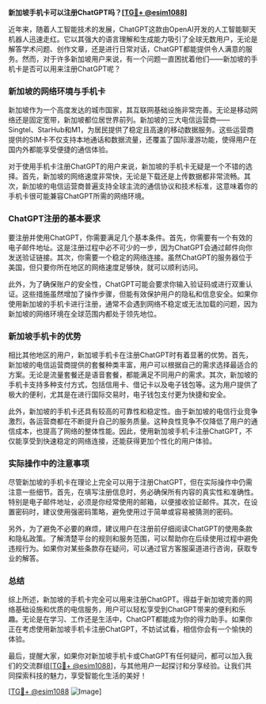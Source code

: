 **新加坡手机卡可以注册ChatGPT吗？[[TG💪+ @esim1088](https://t.me/s/esim1088)]**

近年来，随着人工智能技术的发展，ChatGPT这款由OpenAI开发的人工智能聊天机器人迅速走红。它以其强大的语言理解和生成能力吸引了全球无数用户，无论是解答学术问题、创作文章，还是进行日常对话，ChatGPT都能提供令人满意的服务。然而，对于许多新加坡用户来说，有一个问题一直困扰着他们——新加坡的手机卡是否可以用来注册ChatGPT呢？

### 新加坡的网络环境与手机卡

新加坡作为一个高度发达的城市国家，其互联网基础设施非常完善。无论是移动网络还是固定宽带，新加坡都位居世界前列。新加坡的三大电信运营商——Singtel、StarHub和M1，为居民提供了稳定且高速的移动数据服务。这些运营商提供的SIM卡不仅支持本地通话和数据流量，还覆盖了国际漫游功能，使得用户在国内外都能享受便捷的通信体验。

对于使用手机卡注册ChatGPT的用户来说，新加坡的手机卡无疑是一个不错的选择。首先，新加坡的网络速度非常快，无论是下载还是上传数据都非常流畅。其次，新加坡的电信运营商普遍支持全球主流的通信协议和技术标准，这意味着你的手机卡很可能兼容ChatGPT所需的网络环境。

### ChatGPT注册的基本要求

要注册并使用ChatGPT，你需要满足几个基本条件。首先，你需要有一个有效的电子邮件地址。这是注册过程中必不可少的一步，因为ChatGPT会通过邮件向你发送验证链接。其次，你需要一个稳定的网络连接。虽然ChatGPT的服务器位于美国，但只要你所在地区的网络速度足够快，就可以顺利访问。

此外，为了确保账户的安全性，ChatGPT可能会要求你输入验证码或进行双重认证。这些措施虽然增加了操作步骤，但能有效保护用户的隐私和信息安全。如果你使用新加坡的手机卡进行注册，通常不会遇到网络不稳定或无法加载的问题，因为新加坡的网络环境在全球范围内都处于领先地位。

### 新加坡手机卡的优势

相比其他地区的用户，新加坡手机卡在注册ChatGPT时有着显著的优势。首先，新加坡的电信运营商提供的套餐种类丰富，用户可以根据自己的需求选择最适合的方案。无论是流量套餐还是语音套餐，都能满足不同用户的需求。其次，新加坡的手机卡支持多种支付方式，包括信用卡、借记卡以及电子钱包等。这为用户提供了极大的便利，尤其是在进行国际交易时，电子钱包支付更为快捷和安全。

此外，新加坡的手机卡还具有较高的可靠性和稳定性。由于新加坡的电信行业竞争激烈，各运营商都在不断提升自己的服务质量。这种良性竞争不仅降低了用户的通信成本，也提高了网络的整体性能。因此，使用新加坡手机卡注册ChatGPT，不仅能享受到快速稳定的网络连接，还能获得更加个性化的用户体验。

### 实际操作中的注意事项

尽管新加坡的手机卡在理论上完全可以用于注册ChatGPT，但在实际操作中仍需注意一些细节。首先，在填写注册信息时，务必确保所有内容的真实性和准确性。特别是电子邮件地址，必须是你经常使用的邮箱，以便接收验证邮件。其次，在设置密码时，建议使用强密码策略，避免使用过于简单或容易被猜测的密码。

另外，为了避免不必要的麻烦，建议用户在注册前仔细阅读ChatGPT的使用条款和隐私政策。了解清楚平台的规则和服务范围，可以帮助你在后续使用过程中避免违规行为。如果你对某些条款存在疑问，可以通过官方客服渠道进行咨询，获取专业的解答。

### 总结

综上所述，新加坡的手机卡完全可以用来注册ChatGPT。得益于新加坡完善的网络基础设施和优质的电信服务，用户可以轻松享受到ChatGPT带来的便利和乐趣。无论是在学习、工作还是生活中，ChatGPT都能成为你的得力助手。如果你正在考虑使用新加坡手机卡注册ChatGPT，不妨试试看，相信你会有一个愉快的体验。

最后，提醒大家，如果你对新加坡手机卡或ChatGPT有任何疑问，都可以加入我们的交流群组[[TG💪+ @esim1088](https://t.me/s/esim1088)]，与其他用户一起探讨和分享经验。让我们共同探索科技的魅力，享受智能化生活的美好！

[[TG💪+ @esim1088](https://t.me/s/esim1088) ![Image](https://i.postimg.cc/4NQfJmqS/Snipaste-2025-05-13-00-14-12.png)]